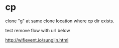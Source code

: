 # cp

clone "g" at same clone location where cp dir exists.

test remove flow with url below

http://wifievent.io/sungjin.html
